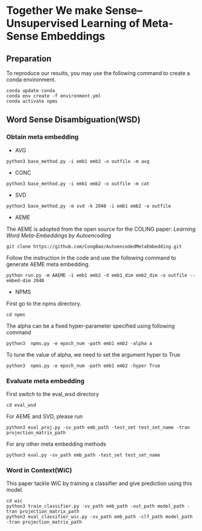 # Together We make Sense–Unsupervised Learning of Meta-Sense Embeddings

## Preparation

To reproduce our results, you may use the following command to create a conda environment.
```
conda update conda
conda env create -f environment.yml
conda activate npms
```

## Word Sense Disambiguation(WSD)
### Obtain meta embedding
- AVG
```
python3 base_method.py -i emb1 emb2 -o outfile -m avg
```
- CONC
```
python3 base_method.py -i emb1 emb2 -o outfile -m cat
```
- SVD

```
python3 base_method.py -m svd -k 2048 -i emb1 emb2 -o outfile
```
- AEME

The AEME is adopted from the open source for the COLING paper: _Learning Word Meta-Embeddings by Autoencoding_  
```
git clone https://github.com/CongBao/AutoencodedMetaEmbedding.git
```
Follow the instruction in the code and use the following command to generate AEME meta embedding.

```
python run.py -m AAEME -i emb1 emb2 -d emb1_dim emb2_dim -o outfile --embed-dim 2048
```
- NPMS

First go to the npms directory.
```
cd npms
```
The alpha can be a fixed hyper-parameter specified using following command
```
python3  npms.py -e epoch_num -path emb1 emb2 -alpha a 
```
To tune the value of alpha, we need to set the argument hyper to True
```
python3  npms.py -e epoch_num -path emb1 emb2 -hyper True
```
### Evaluate meta embedding
First switch to the eval_wsd directory
```
cd eval_wsd
```
For AEME and SVD, please run 
```
python3 eval_proj.py -sv_path emb_path -test_set test_set_name -tran projection_matrix_path
```
For any other meta embedding methods
```
python3 eval.py -sv_path emb_path -test_set test_set_name

```


### Word in Context(WiC)
This paper tackle WiC by training a classifier and give prediction
using this model.

```
cd wic
python3 train_classifier.py -sv_path emb_path -out_path model_path -tran projection_matrix_path
python3 eval_classifier_wic.py -sv_path emb_path -clf_path model_path -tran projection_matrix_path
```
